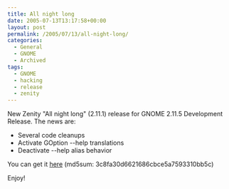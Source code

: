 ```yaml
---
title: All night long
date: 2005-07-13T13:17:58+00:00
layout: post
permalink: /2005/07/13/all-night-long/
categories:
  - General
  - GNOME
  - Archived
tags:
  - GNOME
  - hacking
  - release
  - zenity
---
```

New Zenity "All night long" (2.11.1) release for GNOME 2.11.5 Development
Release. The news are:

  * Several code cleanups
  * Activate GOption --help translations
  * Deactivate --help alias behavior

You can get it
[here](ftp://ftp.gnome.org/pub/GNOME/sources/zenity/2.11/zenity-2.11.1.tar.gz)
(md5sum: 3c8fa30d6621686cbce5a7593310bb5c)

Enjoy!
